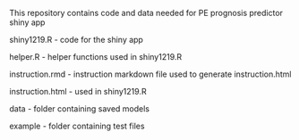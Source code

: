 This repository contains code and data needed for PE prognosis predictor shiny app

shiny1219.R - code for the shiny app

helper.R - helper functions used in shiny1219.R

instruction.rmd - instruction markdown file used to generate instruction.html

instruction.html - used in shiny1219.R

data - folder containing saved models

example - folder containing test files
